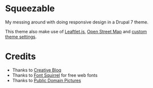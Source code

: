 # Squeezable

My messing around with doing responsive design in a Drupal 7 theme.

This theme also make use of [Leaftlet.js](http://leafletjs.com), [Open Street Map](http://www.openstreetmap.org) and [custom theme settings](https://www.drupal.org/node/177868).

# Credits

* Thanks to [Creative Bloq](http://www.creativebloq.com/web-design/create-responsive-drupal-theme-9134569)
* Thanks to [Font Squirrel](http://www.fontsquirrel.com/fonts/sinkin-sans) for free web fonts
* Thanks to [Public Domain Pictures](http://www.publicdomainpictures.net/view-image.php?image=50324&picture=kretskort)
